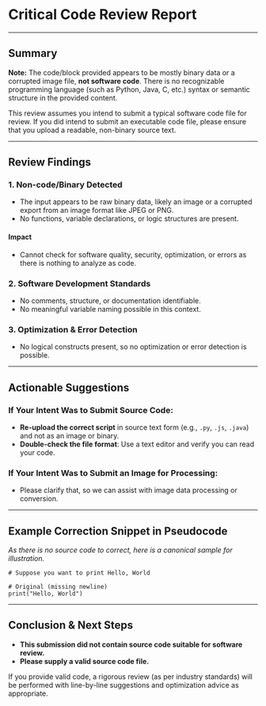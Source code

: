 # Critical Code Review Report

---

## Summary

**Note:** The code/block provided appears to be mostly binary data or a corrupted image file, **not software code**. There is no recognizable programming language (such as Python, Java, C, etc.) syntax or semantic structure in the provided content.

This review assumes you intend to submit a typical software code file for review. If you did intend to submit an executable code file, please ensure that you upload a readable, non-binary source text.

---

## Review Findings

### 1. **Non-code/Binary Detected**
- The input appears to be raw binary data, likely an image or a corrupted export from an image format like JPEG or PNG.
- No functions, variable declarations, or logic structures are present.

#### **Impact**
- Cannot check for software quality, security, optimization, or errors as there is nothing to analyze as code.

### 2. **Software Development Standards**
- No comments, structure, or documentation identifiable.
- No meaningful variable naming possible in this context.

### 3. **Optimization & Error Detection**
- No logical constructs present, so no optimization or error detection is possible.

---

## Actionable Suggestions

### **If Your Intent Was to Submit Source Code:**
- **Re-upload the correct script** in source text form (e.g., `.py`, `.js`, `.java`) and not as an image or binary.
- **Double-check the file format**: Use a text editor and verify you can read your code.

### **If Your Intent Was to Submit an Image for Processing:**
- Please clarify that, so we can assist with image data processing or conversion.

---

## Example Correction Snippet in Pseudocode

*As there is no source code to correct, here is a canonical sample for illustration.*

```pseudocode
# Suppose you want to print Hello, World

# Original (missing newline)
print("Hello, World")
```

---

## Conclusion & Next Steps

- **This submission did not contain source code suitable for software review.**
- **Please supply a valid source code file.**

If you provide valid code, a rigorous review (as per industry standards) will be performed with line-by-line suggestions and optimization advice as appropriate.